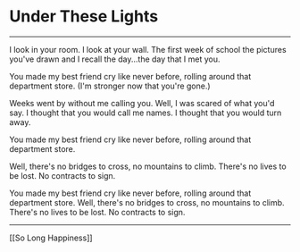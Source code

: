 # Under These Lights

---

I look in your room. I look at your wall. 
The first week of school the pictures you've drawn 
and I recall the day...the day that I met you. 

You made my best friend cry like never before, 
rolling around that department store. 
(I'm stronger now that you're gone.) 

Weeks went by without me calling you. 
Well, I was scared of what you'd say. 
I thought that you would call me names. 
I thought that you would turn away. 

You made my best friend cry like never before, 
rolling around that department store. 

Well, there's no bridges to cross, no mountains to climb. 
There's no lives to be lost. No contracts to sign. 

You made my best friend cry like never before, 
rolling around that department store. 
Well, there's no bridges to cross, no mountains to climb. 
There's no lives to be lost. No contracts to sign.

---

[[So Long Happiness]]
